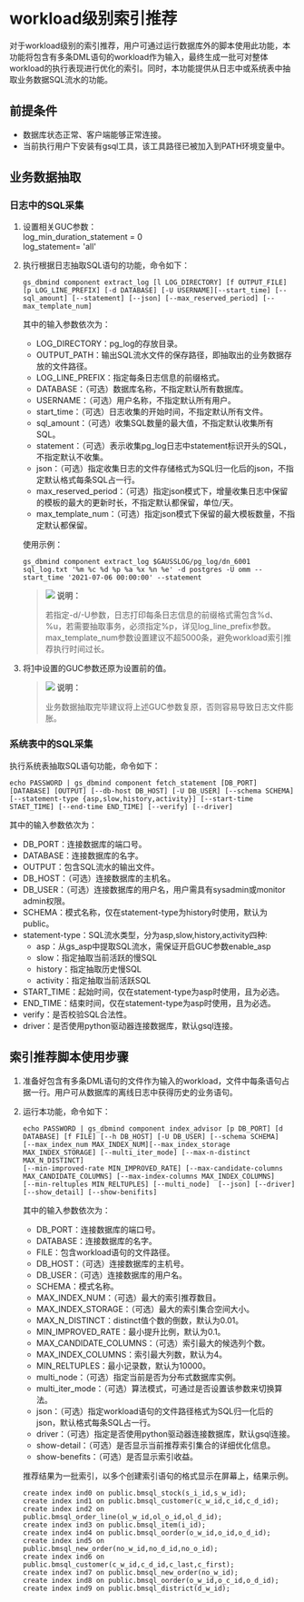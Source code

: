 # workload级别索引推荐<a name="ZH-CN_TOPIC_0296549248"></a>

对于workload级别的索引推荐，用户可通过运行数据库外的脚本使用此功能，本功能将包含有多条DML语句的workload作为输入，最终生成一批可对整体workload的执行表现进行优化的索引。同时，本功能提供从日志中或系统表中抽取业务数据SQL流水的功能。

## 前提条件<a name="section18679102695014"></a>

-   数据库状态正常、客户端能够正常连接。
-   当前执行用户下安装有gsql工具，该工具路径已被加入到PATH环境变量中。



## 业务数据抽取<a name="section183663372522"></a>

### 日志中的SQL采集

1.  <a name="li541620573521"></a>设置相关GUC参数：  
    log\_min\_duration\_statement = 0  
    log\_statement= 'all'
2.  执行根据日志抽取SQL语句的功能，命令如下：

    ```
    gs_dbmind component extract_log [l LOG_DIRECTORY] [f OUTPUT_FILE] [p LOG_LINE_PREFIX] [-d DATABASE] [-U USERNAME][--start_time] [--sql_amount] [--statement] [--json] [--max_reserved_period] [--max_template_num]
    ```

    其中的输入参数依次为：

    -   LOG\_DIRECTORY：pg\_log的存放目录。
    -   OUTPUT\_PATH：输出SQL流水文件的保存路径，即抽取出的业务数据存放的文件路径。
    -   LOG\_LINE\_PREFIX：指定每条日志信息的前缀格式。
    -   DATABASE：（可选）数据库名称，不指定默认所有数据库。
    -   USERNAME：（可选）用户名称，不指定默认所有用户。
    -   start\_time：（可选）日志收集的开始时间，不指定默认所有文件。
    -   sql\_amount：（可选）收集SQL数量的最大值，不指定默认收集所有SQL。
    -   statement：（可选）表示收集pg\_log日志中statement标识开头的SQL，不指定默认不收集。
    -   json：（可选）指定收集日志的文件存储格式为SQL归一化后的json，不指定默认格式每条SQL占一行。
    -   max\_reserved\_period：（可选）指定json模式下，增量收集日志中保留的模板的最大的更新时长，不指定默认都保留，单位/天。
    -   max\_template\_num：（可选）指定json模式下保留的最大模板数量，不指定默认都保留。

    使用示例：

    ```
    gs_dbmind component extract_log $GAUSSLOG/pg_log/dn_6001 sql_log.txt '%m %c %d %p %a %x %n %e' -d postgres -U omm --start_time '2021-07-06 00:00:00' --statement
    ```

    >![](public_sys-resources/icon-note.gif) **说明：** 
    >
    >若指定-d/-U参数，日志打印每条日志信息的前缀格式需包含%d、%u，若需要抽取事务，必须指定%p，详见log\_line\_prefix参数。max\_template\_num参数设置建议不超5000条，避免workload索引推荐执行时间过长。

3.  将[1](#li541620573521)中设置的GUC参数还原为设置前的值。  
    >![](public_sys-resources/icon-note.gif) **说明：**   
    >   
    >业务数据抽取完毕建议将上述GUC参数复原，否则容易导致日志文件膨胀。

### 系统表中的SQL采集
执行系统表抽取SQL语句功能，命令如下：
```
echo PASSWORD | gs_dbmind component fetch_statement [DB_PORT] [DATABASE] [OUTPUT] [--db-host DB_HOST] [-U DB_USER] [--schema SCHEMA]
[--statement-type {asp,slow,history,activity}] [--start-time STAET_TIME] [--end-time END_TIME] [--verify] [--driver]
```

其中的输入参数依次为：    
-   DB\_PORT：连接数据库的端口号。
-   DATABASE：连接数据库的名字。
-   OUTPUT：包含SQL流水的输出文件。
-   DB\_HOST：（可选）连接数据库的主机名。
-   DB\_USER：（可选）连接数据库的用户名，用户需具有sysadmin或monitor admin权限。
-   SCHEMA：模式名称，仅在statement-type为history时使用，默认为public。
-   statement-type：SQL流水类型，分为asp,slow,history,activity四种:  
    -  asp：从gs_asp中提取SQL流水，需保证开启GUC参数enable_asp
    -  slow：指定抽取当前活跃的慢SQL
    -  history：指定抽取历史慢SQL
    -  activity：指定抽取当前活跃SQL
-   START\_TIME：起始时间，仅在statement-type为asp时使用，且为必选。
-   END\_TIME：结束时间，仅在statement-type为asp时使用，且为必选。
-   verify：是否校验SQL合法性。
-   driver：是否使用python驱动器连接数据库，默认gsql连接。

## 索引推荐脚本使用步骤<a name="section174995305018"></a>

1.  准备好包含有多条DML语句的文件作为输入的workload，文件中每条语句占据一行。用户可从数据库的离线日志中获得历史的业务语句。
2.  运行本功能，命令如下：

    ```
    echo PASSWORD | gs_dbmind component index_advisor [p DB_PORT] [d DATABASE] [f FILE] [--h DB_HOST] [-U DB_USER] [--schema SCHEMA]
    [--max_index_num MAX_INDEX_NUM][--max_index_storage MAX_INDEX_STORAGE] [--multi_iter_mode] [--max-n-distinct MAX_N_DISTINCT]
    [--min-improved-rate MIN_IMPROVED_RATE] [--max-candidate-columns MAX_CANDIDATE_COLUMNS] [--max-index-columns MAX_INDEX_COLUMNS] 
    [--min-reltuples MIN_RELTUPLES] [--multi_node]  [--json] [--driver] [--show_detail] [--show-benifits]
    ```

    其中的输入参数依次为：

    -   DB\_PORT：连接数据库的端口号。
    -   DATABASE：连接数据库的名字。
    -   FILE：包含workload语句的文件路径。
    -   DB\_HOST：（可选）连接数据库的主机号。
    -   DB\_USER：（可选）连接数据库的用户名。
    -   SCHEMA：模式名称。
    -   MAX\_INDEX\_NUM：（可选）最大的索引推荐数目。
    -   MAX\_INDEX\_STORAGE：（可选）最大的索引集合空间大小。
    -   MAX\_N\_DISTINCT：distinct值个数的倒数，默认为0.01。
    -   MIN\_IMPROVED\_RATE：最小提升比例，默认为0.1。
    -   MAX\_CANDIDATE\_COLUMNS：（可选）索引最大的候选列个数。
    -   MAX\_INDEX\_COLUMNS：索引最大列数，默认为4。
    -   MIN\_RELTUPLES：最小记录数，默认为10000。
    -   multi\_node：（可选）指定当前是否为分布式数据库实例。
    -   multi\_iter\_mode：（可选）算法模式，可通过是否设置该参数来切换算法。
    -   json：（可选）指定workload语句的文件路径格式为SQL归一化后的json，默认格式每条SQL占一行。
    -   driver：（可选）指定是否使用python驱动器连接数据库，默认gsql连接。
    -   show-detail：（可选）是否显示当前推荐索引集合的详细优化信息。
    -   show-benefits：（可选）是否显示索引收益。

    推荐结果为一批索引，以多个创建索引语句的格式显示在屏幕上，结果示例。

    ```
    create index ind0 on public.bmsql_stock(s_i_id,s_w_id);
    create index ind1 on public.bmsql_customer(c_w_id,c_id,c_d_id);
    create index ind2 on public.bmsql_order_line(ol_w_id,ol_o_id,ol_d_id);
    create index ind3 on public.bmsql_item(i_id);
    create index ind4 on public.bmsql_oorder(o_w_id,o_id,o_d_id);
    create index ind5 on public.bmsql_new_order(no_w_id,no_d_id,no_o_id);
    create index ind6 on public.bmsql_customer(c_w_id,c_d_id,c_last,c_first);
    create index ind7 on public.bmsql_new_order(no_w_id);
    create index ind8 on public.bmsql_oorder(o_w_id,o_c_id,o_d_id);
    create index ind9 on public.bmsql_district(d_w_id);
    ```

